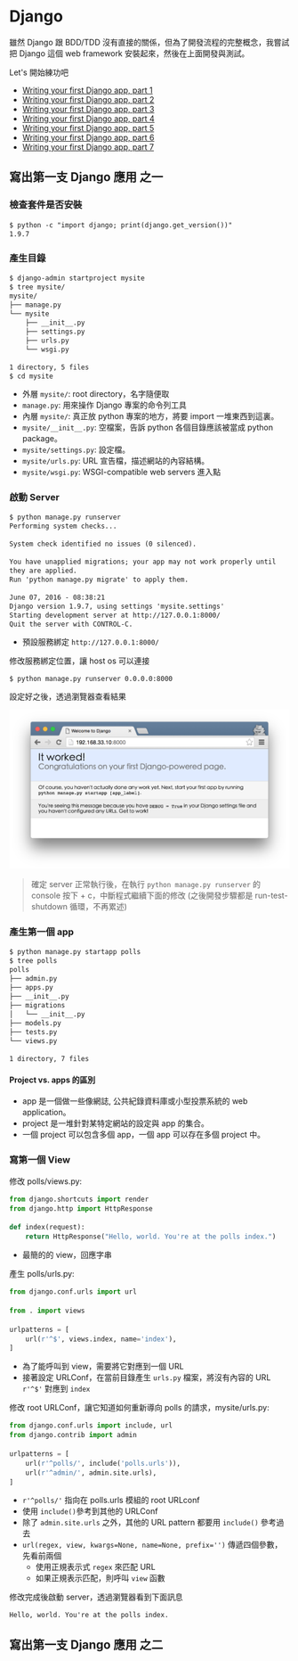 # Django

雖然 Django 跟 BDD/TDD 沒有直接的關係，但為了開發流程的完整概念，我嘗試把 Django 這個 web framework 安裝起來，然後在上面開發與測試。

Let's 開始練功吧

- [Writing your first Django app, part 1](https://docs.djangoproject.com/en/1.9/intro/tutorial01/)
- [Writing your first Django app, part 2](https://docs.djangoproject.com/en/1.9/intro/tutorial02/)
- [Writing your first Django app, part 3](https://docs.djangoproject.com/en/1.9/intro/tutorial03/)
- [Writing your first Django app, part 4](https://docs.djangoproject.com/en/1.9/intro/tutorial04/)
- [Writing your first Django app, part 5](https://docs.djangoproject.com/en/1.9/intro/tutorial05/)
- [Writing your first Django app, part 6](https://docs.djangoproject.com/en/1.9/intro/tutorial06/)
- [Writing your first Django app, part 7](https://docs.djangoproject.com/en/1.9/intro/tutorial07/)

## 寫出第一支 Django 應用 之一

### 檢查套件是否安裝
```shell
$ python -c "import django; print(django.get_version())"
1.9.7
```

### 產生目錄

```shell
$ django-admin startproject mysite
$ tree mysite/
mysite/
├── manage.py
└── mysite
    ├── __init__.py
    ├── settings.py
    ├── urls.py
    └── wsgi.py

1 directory, 5 files
$ cd mysite
```
- 外層 `mysite/`: root directory，名字隨便取
- `manage.py`: 用來操作  Django 專案的命令列工具
- 內層 `mysite/`: 真正放 python 專案的地方，將要 import 一堆東西到這裏。
- `mysite/__init__.py`: 空檔案，告訴 python 各個目錄應該被當成 python package。
- `mysite/settings.py`: 設定檔。
- `mysite/urls.py`: URL 宣告檔，描述網站的內容結構。
- `mysite/wsgi.py`: WSGI-compatible web servers 進入點

###  啟動 Server

```shell
$ python manage.py runserver
Performing system checks...

System check identified no issues (0 silenced).

You have unapplied migrations; your app may not work properly until they are applied.
Run 'python manage.py migrate' to apply them.

June 07, 2016 - 08:38:21
Django version 1.9.7, using settings 'mysite.settings'
Starting development server at http://127.0.0.1:8000/
Quit the server with CONTROL-C.
```
- 預設服務綁定 `http://127.0.0.1:8000/`
 
修改服務綁定位置，讓 host os 可以連接
```shell
$ python manage.py runserver 0.0.0.0:8000
```

設定好之後，透過瀏覽器查看結果

![Welcome to Django](welcome2django.png)

> 確定 server 正常執行後，在執行 `python manage.py runserver` 的 console 按下 <ctrl> + c，中斷程式繼續下面的修改 (之後開發步驟都是 run-test-shutdown 循環，不再累述)

### 產生第一個 app

```shell
$ python manage.py startapp polls
$ tree polls
polls
├── admin.py
├── apps.py
├── __init__.py
├── migrations
│   └── __init__.py
├── models.py
├── tests.py
└── views.py

1 directory, 7 files
```

#### Project vs. apps 的區別
- app 是一個做一些像網誌, 公共紀錄資料庫或小型投票系統的 web application。
- project 是一堆針對某特定網站的設定與 app 的集合。
- 一個 project 可以包含多個 app，一個 app 可以存在多個 project 中。

### 寫第一個 View

修改 polls/views.py:
```python
from django.shortcuts import render
from django.http import HttpResponse

def index(request):
    return HttpResponse("Hello, world. You're at the polls index.")
```
- 最簡的的 view，回應字串

產生 polls/urls.py:
```python
from django.conf.urls import url

from . import views

urlpatterns = [
    url(r'^$', views.index, name='index'),
]
```
- 為了能呼叫到 view，需要將它對應到一個 URL
- 接著設定 URLConf，在當前目錄產生 `urls.py` 檔案，將沒有內容的 URL `r'^$'` 對應到 `index`

修改 root URLConf，讓它知道如何重新導向 polls 的請求，mysite/urls.py:
```python
from django.conf.urls import include, url
from django.contrib import admin

urlpatterns = [
    url(r'^polls/', include('polls.urls')),
    url(r'^admin/', admin.site.urls),
]
```
- `r'^polls/'` 指向在 polls.urls 模組的 root URLconf
- 使用 `include()`參考到其他的 URLConf
- 除了 `admin.site.urls` 之外，其他的 URL pattern 都要用 `include()` 參考過去
- `url(regex, view, kwargs=None, name=None, prefix='')` 傳遞四個參數，先看前兩個
    - 使用正規表示式 `regex` 來匹配 URL
    - 如果正規表示匹配，則呼叫 `view` 函數 

修改完成後啟動 server，透過瀏覽器看到下面訊息
```
Hello, world. You're at the polls index.
```

## 寫出第一支 Django 應用 之二

